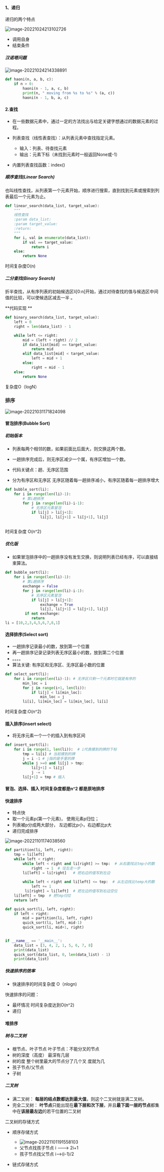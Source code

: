 #### 1、递归

递归的两个特点

![image-20221024213102726](十大排序.assets/image-20221024213102726.png)

- 调用自身
- 结束条件

#####  汉诺塔问题

![image-20221024214338891](十大排序.assets/image-20221024214338891.png)

```python
def haoni(n, a, b, c):
    if n > 0:
        haoni(n - 1, a, c, b)
        print(n, " moving from %s to %s" % (a, c))
        haoni(n - 1, b, a, c)
```

#### 2.查找

- 在一些数据元素中，通过一定的方法找出与给定关键字想通过的数据元素的过程。

- 列表查找（线性表查找）：从列表元素中查找指定元素。

  - 输入：列表、待查找元素
  - 输出：元素下标（未找到元素时一般返回None或-1）

- 内置列表查找函数：index() 

##### 顺序查找(Linear Search)

也叫线性查找，从列表第一个元素开始，顺序进行搜索，直到找到元素或搜索到列表最后一个元素为止。

```python
def linear_search(data_list, target_value):
    """
    线性查找
    :param data_list:
    :param target_value:
    :return:
    """
    for i, val in enumerate(data_list):
        if val == target_value:
            return i
    else:
        return None
```

时间复杂度O(n) 

##### 二分查找(Binary Search)

折半查找，从有序列表的初始候选区li[0:n]开始，通过对待查找的值与候选区中间值的比较，可以使候选区减去一半  。

**代码实现 **

```python
def binary_search(data_list, target_value):
    left = 0
    right = len(data_list) - 1

    while left <= right:
        mid = (left + right) // 2
        if data_list[mid] == target_value:
            return mid
        elif data_list[mid] < target_value:
            left = mid + 1
        else:
            right = mid - 1
    else:
        return None
```

复杂度O（logN）

###   排序 

![image-20221031171824098](十大排序.assets/image-20221031171824098.png)

#### 冒泡排序(Bubble Sort)

##### 初始版本

- 列表每两个相邻的数，如果前面比后面大，则交换这两个数。
- 一趟排序完成后，则无序区减少一个属，有序区增加一个数。
- 代码关键点：趟、无序区范围

- 分为有序区和无序区 无序区随着每一趟排序减小，有序区随着每一趟排序增大

```python
def bubble_sort(li):
    for i in range(len(li)-1):
        # 第i趟排序
        for j in range(len(li)-i-1):
            # 无序区元素冒泡
            if li[j] > li[j+1]:
                li[j], li[j+1] = li[j+1], li[j]
                
```

时间复杂度 O(n^2) 

##### 优化版

- 如果冒泡排序中的一趟排序没有发生交换，则说明列表已经有序，可以直接结束算法。

```python
def bubble_sort(li):
    for i in range(len(li)-1):
        # 第i趟排序
        exchange = False
        for j in range(len(li)-i-1):
            # 无序区元素冒泡
            if li[j] > li[j+1]:
                exchange = True
                li[j], li[j+1] = li[j+1], li[j]
         if not exchange:
            return
li = [10,2,3,4,5,6,7,8,1]
```

#### 选择排序(Select sort)

- 一趟排序记录最小的数，放到第一个位置
- 再一趟排序记录记录列表无序区最小的数，放到第二个位置
- 。。。。
- 算法关键: 有序区和无序区、无序区最小数的位置

```python
def select_sort(li):
    for i in range(len(li)-1): # 无序区只剩一个元素时它就是有序的
        min_loc = i
        for j in range(i+1, len(li)):
            if li[j] < li[min_loc]:
                min_loc = j
        li[i], li[min_loc] = li[min_loc], li[i]

```

时间复杂度:O(n^2)

#### 插入排序(insert select)

- 将无序元素一个一个的插入到有序区间

```python
def insert_sort(li):
    for i in range(1, len(li)):  # i代表摸到的牌的下标
        tmp = li[i] # 当前摸到的牌
        j = i -1 # j指的是手里的牌
        while j >=0 and li[j] > tmp:
            li[j+1] = li[j]
            j -= 1
        li[j+1] = tmp # 插入
```



#### 冒泡、选择、插入 时间复杂度都是n^2 都是原地排序

#### 快速排序

- 特点快
- 取一个元素p(第一个元素)， 使用元素p归位；
- 列表被p分成两大部分， 左边都比p小，右边都比p大
- 递归完成排序

 ![image-20221101174038560](十大排序.assets/image-20221101174038560.png)

```python
def partition(li, left, right):
    tmp = li[left]
    while left < right:
        while left < right and li[right] >= tmp:  # 从右面找比tmp小的数
            right -= 1  # 往左走一步
        li[left] = li[right]   # 把右边的值写到左边
        
        while left < right and li[left] <= tep:  # 从左边找比temp大的数
            left += 1
         li[right] = li[left]  # 把左边的值写到右边空位
    li[left] = tmp  # 把tmp归位
  	return left

def quick_sort(li, left, right):
    if left < right:
        mid = partition(li, left, right)
        quick_sort(li, left, mid-1)
        quick_sort(li, mid+1, right)

        
if __name__ == '__main__':
    data_list = [3, 4, 2, 1, 5, 6, 7, 8]
    print(data_list)
    quick_sort(data_list, 0, len(data_list) - 1)
    print(data_list)

```

##### 快速排序的效率

- 快速排序的时间复杂度  O（nlogn)

快速排序的问题：

- 最坏情况 时间复杂度达到O(n^2)
- 递归

#### 堆排序

##### 树与二叉树

- 根节点、叶子节点   叶子节点：不能分叉的节点
- 树的深度（高度） 最深有几层 
- 树的度   整个树里最大的节点分了几个叉 度就为几
- 孩子节点/父节点
- 子树

##### 二叉树

- 满二叉树： **每层的结点数都达到最大值**，则这个二叉树就是满二叉树。
- 完全二叉树： **叶节点**只能出现在**最下层和次下层**，并且**最下面一层的节点**都集中在**该层最左边**的若干位置的二叉树

二叉树的存储方式

- 顺序存储方式
  - ![image-20221101191558103](十大排序.assets/image-20221101191558103.png)
  - 父节点找孩子节点 i ---> 2i+1  
  - 孩子节点找父节点 i——>(i-1)/2

- 链式存储方式